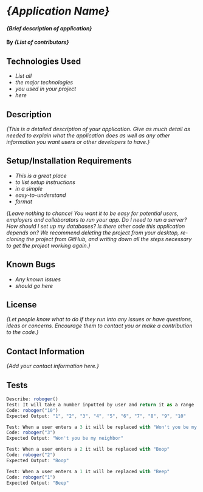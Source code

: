 # _{Application Name}_

#### _{Brief description of application}_

#### By _**{List of contributors}**_

## Technologies Used

* _List all_
* _the major technologies_
* _you used in your project_
* _here_

## Description

_{This is a detailed description of your application. Give as much detail as needed to explain what the application does as well as any other information you want users or other developers to have.}_

## Setup/Installation Requirements

* _This is a great place_
* _to list setup instructions_
* _in a simple_
* _easy-to-understand_
* _format_

_{Leave nothing to chance! You want it to be easy for potential users, employers and collaborators to run your app. Do I need to run a server? How should I set up my databases? Is there other code this application depends on? We recommend deleting the project from your desktop, re-cloning the project from GitHub, and writing down all the steps necessary to get the project working again.}_

## Known Bugs

* _Any known issues_
* _should go here_

## License

_{Let people know what to do if they run into any issues or have questions, ideas or concerns.  Encourage them to contact you or make a contribution to the code.}_

## Contact Information

_{Add your contact information here.}_

## Tests
``` javascript
Describe: roboger()
Test: It will take a number inputted by user and return it as a range
Code: roboger("10")
Expected Output: "1", "2", "3", "4", "5", "6", "7", "8", "9", "10"

Test: When a user enters a 3 it will be replaced with "Won't you be my neighbor"
Code: roboger("3")
Expected Output: "Won't you be my neighbor"

Test: When a user enters a 2 it will be replaced with "Boop"
Code: roboger("2")
Expected Output: "Boop"

Test: When a user enters a 1 it will be replaced with "Beep"
Code: roboger("1")
Expected Output: "Beep"
```